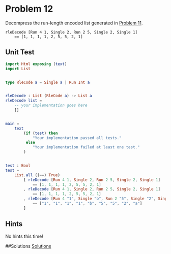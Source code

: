 # Problem 12

Decompress the run-length encoded list generated in [Problem 11](p/p11.md).

```
rleDecode [Run 4 1, Single 2, Run 2 5, Single 2, Single 1]
    == [1, 1, 1, 1, 2, 5, 5, 2, 1]
```
## Unit Test
```elm
import Html exposing (text)
import List


type RleCode a = Single a | Run Int a


rleDecode : List (RleCode a) -> List a
rleDecode list =
    -- your implementation goes here
    []


main =
    text
        (if (test) then
            "Your implementation passed all tests."
         else
            "Your implementation failed at least one test."
        )


test : Bool
test =
    List.all ((==) True)
        [ rleDecode [Run 4 1, Single 2, Run 2 5, Single 2, Single 1] 
            == [1, 1, 1, 1, 2, 5, 5, 2, 1]
        , rleDecode [Run 4 1, Single 2, Run 2 5, Single 2, Single 1]
            == [1, 1, 1, 1, 2, 5, 5, 2, 1]
        , rleDecode [Run 4 "1", Single "b", Run 2 "5", Single "2", Single "a"]
            == ["1", "1", "1", "1", "b", "5", "5", "2", "a"]
        ]
```

## Hints
No hints this time! 

##Solutions 
[Solutions](../s/s11.md)